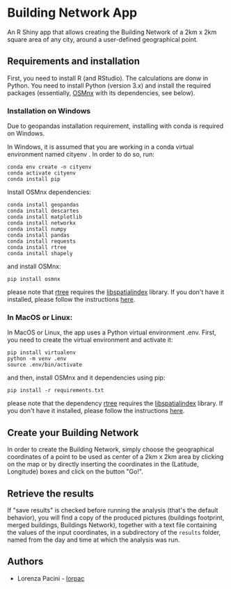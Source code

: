 # Building Network App

An R Shiny app that allows creating the Building Network of a 2km x 2km square area of any city, around a user-defined geographical point. 

## Requirements and installation
First, you need to install R (and RStudio).
The calculations are donw in Python. You need to install Python (version 3.x) and install the required packages (essentially, [OSMnx](https://github.com/gboeing/osmnx) with its dependencies, see below). 
### Installation on Windows
Due to geopandas installation requirement, installing with conda is required on Windows.

In Windows, it is assumed that you are working in a conda virtual environment named cityenv . In order to do so, run:

```
conda env create -n cityenv
conda activate cityenv
conda install pip
```

Install OSMnx dependencies:

```
conda install geopandas
conda install descartes
conda install matplotlib
conda install networkx
conda install numpy
conda install pandas
conda install requests
conda install rtree
conda install shapely
```

and install OSMnx:

```
pip install osmnx
```
please note that [rtree](https://pypi.org/project/Rtree/) requires the [libspatialindex](https://libspatialindex.org/) library. If you don't have it installed, please follow the instructions [here](https://github.com/libspatialindex/libspatialindex/wiki/1.-Getting-Started).


### In MacOS or Linux:

In MacOS or Linux, the app uses a Python virtual environment .env. First, you need to create the virtual environment and activate it:

```
pip install virtualenv
python -m venv .env
source .env/bin/activate
```

and then, install OSMnx and it dependencies using pip:

```
pip install -r requirements.txt
```
please note that the dependency [rtree](https://pypi.org/project/Rtree/) requires the [libspatialindex](https://libspatialindex.org/) library. If you don't have it installed, please follow the instructions [here](https://github.com/libspatialindex/libspatialindex/wiki/1.-Getting-Started).

## Create your Building Network

In order to create the Building Network, simply choose the geographical coordinates of a point to be used as center of a 2km x 2km area by clicking on the map or by directly inserting the coordinates in the (Latitude, Longitude) boxes and click on the button "Go!".

## Retrieve the results

If "save results" is checked before running the analysis (that's the default behavior), you will find a copy of the produced pictures (buildings footprint, merged buildings, Buildings Network), together with a text file containing the values of the input coordinates, in a subdirectory of the  `results` folder, named from the day and time at which the analysis was run.

## Authors

- Lorenza Pacini - [lorpac](https://github.com/lorpac)

